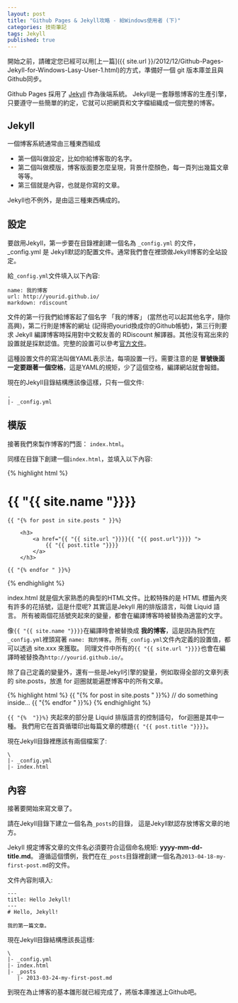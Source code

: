 ```yaml
---
layout: post
title: "Github Pages & Jekyll攻略 - 給Windows使用者 (下)"
categories: 技術筆記
tags: Jekyll
published: true
---
```


開始之前，請確定您已經可以用[上一篇]({{ site.url }}/2012/12/Github-Pages-Jekyll-for-Windows-Lasy-User-1.html)的方式，準備好一個 git 版本庫並且與Github同步。

Github Pages 採用了 [Jekyll][1] 作為後端系統。
Jekyll是一套靜態博客的生產引擎，只要遵守一些簡單的約定，它就可以把網頁和文字檔組織成一個完整的博客。


## Jekyll

一個博客系統通常由三種東西組成

* 第一個叫做設定，比如你給博客取的名字。
* 第二個叫做模版，博客版面要怎麼呈現，背景什麼顏色，每一頁列出幾篇文章等等。
* 第三個就是內容，也就是你寫的文章。

Jekyll也不例外，是由這三種東西構成的。

## 設定

要啟用Jekyll，第一步要在目錄裡創建一個名為 `_config.yml` 的文件，_config.yml 是 Jekyll默認的配置文件。通常我們會在裡頭做Jekyll博客的全站設定。

給`_config.yml`文件填入以下內容:

    name: 我的博客
    url: http://yourid.github.io/
    markdown: rdiscount

文件的第一行我們給博客起了個名字 「我的博客」 (當然也可以起其他名字，隨你高興)，第二行則是博客的網址 (記得把yourid換成你的Github帳號)，第三行則要求 Jekyll 編譯博客時採用對中文較友善的 RDiscount 解譯器。其他沒有寫出來的設置就是採默認值。完整的設置可以參考[官方文件][2]。

這種設置文件的寫法叫做YAML表示法，每項設置一行。需要注意的是 **冒號後面一定要跟著一個空格**，這是YAML的規矩，少了這個空格，編譯網站就會報錯。

現在的Jekyll目錄結構應該像這樣，只有一個文件:

    .
    |- _config.yml


## 模版

接著我們來製作博客的門面： `index.html`。

同樣在目錄下創建一個`index.html`，並填入以下內容:

{% highlight html %}
<!DOCTYPE html>
<html>
<head></head>
<body>
    <h1>{{ "{{ site.name "}}}}</h1>

    {{ "{% for post in site.posts " }}%}

        <h3>
            <a href="{{ "{{ site.url "}}}}{{ "{{ post.url"}}}} ">
                {{ "{{ post.title "}}}}
            </a>
        </h3>

    {{ "{% endfor " }}%}
</boby>
</html>
{% endhighlight %}

index.html 就是個大家熟悉的典型的HTML文件。比較特殊的是 HTML 標籤內夾有許多的花括號，這是什麼呢? 其實這是Jekyll 用的排版語言，叫做 Liquid 語言。 所有被兩個花括號夾起來的變量，都會在編譯博客時被替換為適當的文字。

像`{{ "{{ site.name "}}}}`在編譯時會被替換成 **我的博客**，這是因為我們在`_config.yml`裡頭寫著 `name: 我的博客`。所有`_config.yml`文件內定義的設置值，都可以透過 site.xxx 來獲取。 同理文件中所有的`{{ "{{ site.url "}}}}`也會在編譯時被替換為`http://yourid.github.io/`。

除了自己定義的變量外，還有一些是Jekyll引擎的變量，例如取得全部的文章列表的 site.posts，放進 for 迴圈就能遍歷博客中的所有文章。

{% highlight html %}
{{ "{% for post in site.posts " }}%}
    // do something inside...
{{ "{% endfor " }}%}
{% endhighlight %}

`{{ "{%  "}}%}` 夾起來的部分是 Liquid 排版語言的控制語句， for迴圈是其中一種。 我們用它在首頁循環印出每篇文章的標題`{{ "{{ post.title "}}}}`。

現在Jekyll目錄裡應該有兩個檔案了:

    \
    |- _config.yml
    |- index.html


## 內容

接著要開始來寫文章了。

請在Jekyll目錄下建立一個名為`_posts`的目錄，
這是Jekyll默認存放博客文章的地方。

Jekyll 規定博客文章的文件名必須要符合這個命名規矩: **yyyy-mm-dd-title.md**。 遵循這個慣例，我們在在`_posts`目錄裡創建一個名為`2013-04-18-my-first-post.md`的文件。

文件內容則填入:

    ---
    title: Hello Jekyll!
    ---
    # Hello, Jekyll!

    我的第一篇文章。


現在Jekyll目錄結構應該長這樣:

    \
    |- _config.yml
    |- index.html
    |- _posts
       |- 2013-03-24-my-first-post.md

到現在為止博客的基本雛形就已經完成了，將版本庫推送上Github吧。

[1]: https://github.com/mojombo/jekyll
[2]: https://github.com/mojombo/jekyll/wiki/Configuration